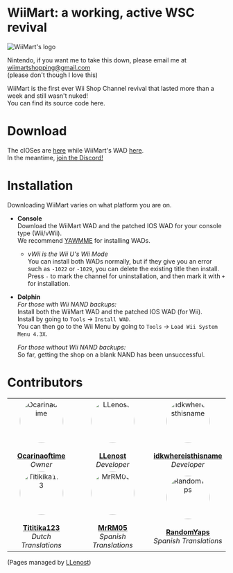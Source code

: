 # WiiMart: a working, active WSC revival

<img src="https://github.com/WiiMart/WiiMart/blob/main/WiiMart_star_logo.png" alt="WiiMart's logo">

Nintendo, if you want me to take this down, please email me at wiimartshopping@gmail.com  
(please don't though I love this)

WiiMart is the first ever Wii Shop Channel revival that lasted more than a week and still wasn't nuked!  
You can find its source code here.

# Download
The cIOSes are [here](https://wiimart.github.io/website/cIOS/) while WiiMart's WAD [here](https://wiimart.github.io/website/wad/).  
In the meantime, [join the Discord!](https://dsc.gg/WiiMart)

# Installation
Downloading WiiMart varies on what platform you are on.

- **Console**  
  Download the WiiMart WAD and the patched IOS WAD for your console type (Wii/vWii).  
  We recommend [YAWMME](https://oscwii.org/library/app/yawmME) for installing WADs.  
  - *vWii is the Wii U's Wii Mode*  
    You can install both WADs normally, but if they give you an error such as `-1022` or `-1029`, you can delete the existing title then install.  
    Press `-` to mark the channel for uninstallation, and then mark it with `+` for installation.

- **Dolphin**  
  *For those with Wii NAND backups:*  
  Install both the WiiMart WAD and the patched IOS WAD (for Wii).  
  Install by going to `Tools` → `Install WAD`.  
  You can then go to the Wii Menu by going to `Tools` → `Load Wii System Menu 4.3X`.

  *For those without Wii NAND backups:*  
  So far, getting the shop on a blank NAND has been unsuccessful.

# Contributors  

<table>
  <tr>
    <td align="center">
      <a href="https://github.com/Ocarinaoftime">
        <img src="https://github.com/Ocarinaoftime.png" width="100px" style="border-radius: 50%; display: block; margin: auto;" alt="Ocarinaoftime"/>
      </a>
      <br />
      <a href="https://github.com/Ocarinaoftime"><strong>Ocarinaoftime</strong></a>
      <br />
      <em>Owner</em>
    </td>
    <td align="center">
      <a href="https://github.com/LLenost">
        <img src="https://github.com/LLenost.png" width="100px" style="border-radius: 50%; display: block; margin: auto;" alt="LLenost"/>
      </a>
      <br />
      <a href="https://github.com/LLenost"><strong>LLenost</strong></a>
      <br />
      <em>Developer</em>
    </td>
    <td align="center">
      <a href="https://github.com/idkwhereisthisname">
        <img src="https://github.com/idkwhereisthisname.png" width="100px" style="border-radius: 50%; display: block; margin: auto;" alt="idkwhereisthisname"/>
      </a>
      <br />
      <a href="https://github.com/idkwhereisthisname"><strong>idkwhereisthisname</strong></a>
      <br />
      <em>Developer</em>
    </td>
  </tr>
  <tr>
    <td align="center">
      <a href="https://github.com/Tititika123">
        <img src="https://github.com/Tititika123.png" width="100px" style="border-radius: 50%; display: block; margin: auto;" alt="Titikika123"/>
      </a>
      <br />
      <a href="https://github.com/Tititika123"><strong>Tititika123</strong></a>
      <br />
      <em>Dutch Translations</em>
    </td>
    <td align="center">
      <a href="https://github.com/MrRM05">
        <img src="https://github.com/MrRM05.png" width="100px" style="border-radius: 50%; display: block; margin: auto;" alt="MrRM05"/>
      </a>
      <br />
      <a href="https://github.com/MrRM05"><strong>MrRM05</strong></a>
      <br />
      <em>Spanish Translations</em>
    </td>
    <td align="center">
      <a href="https://github.com/RandomYaps">
        <img src="https://github.com/RandomYaps.png" width="100px" style="border-radius: 50%; display: block; margin: auto;" alt="RandomYaps"/>
      </a>
      <br />
      <a href="https://github.com/RandomYaps"><strong>RandomYaps</strong></a>
      <br />
      <em>Spanish Translations</em>
    </td>
  </tr>
</table>

(Pages managed by [LLenost](https://github.com/LLenost))
